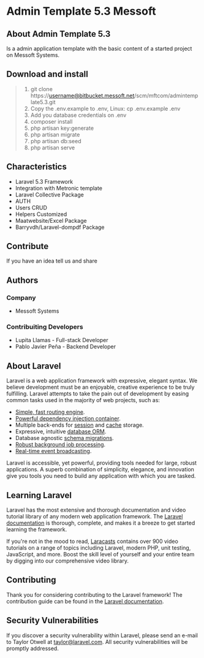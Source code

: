 

# Admin Template 5.3 Messoft

## About Admin Template 5.3

Is a admin application template with the basic content of a started project on Messoft Systems.

## Download and install

> 1. git clone https://username@bitbucket.messoft.net/scm/mftcom/admintemplate5.3.git
> 1. Copy the .env.example to .env, Linux: cp .env.example .env
> 1. Add you database credentials on .env
> 1. composer install
> 1. php artisan key:generate
> 1. php artisan migrate
> 1. php artisan db:seed
> 1. php artisan serve

## Characteristics

* Laravel 5.3 Framework
* Integration with Metronic template
* Laravel Collective Package
* AUTH
* Users CRUD 
* Helpers Customized
* Maatwebsite/Excel Package
* Barryvdh/Laravel-dompdf Package


## Contribute

If you have an idea tell us and share


## Authors

### Company

* Messoft Systems

### Contribuiting Developers

* Lupita Llamas - Full-stack Developer
* Pablo Javier Peña - Backend Developer


## About Laravel

Laravel is a web application framework with expressive, elegant syntax. We believe development must be an enjoyable, creative experience to be truly fulfilling. Laravel attempts to take the pain out of development by easing common tasks used in the majority of web projects, such as:

- [Simple, fast routing engine](https://laravel.com/docs/routing).
- [Powerful dependency injection container](https://laravel.com/docs/container).
- Multiple back-ends for [session](https://laravel.com/docs/session) and [cache](https://laravel.com/docs/cache) storage.
- Expressive, intuitive [database ORM](https://laravel.com/docs/eloquent).
- Database agnostic [schema migrations](https://laravel.com/docs/migrations).
- [Robust background job processing](https://laravel.com/docs/queues).
- [Real-time event broadcasting](https://laravel.com/docs/broadcasting).

Laravel is accessible, yet powerful, providing tools needed for large, robust applications. A superb combination of simplicity, elegance, and innovation give you tools you need to build any application with which you are tasked.

## Learning Laravel

Laravel has the most extensive and thorough documentation and video tutorial library of any modern web application framework. The [Laravel documentation](https://laravel.com/docs) is thorough, complete, and makes it a breeze to get started learning the framework.

If you're not in the mood to read, [Laracasts](https://laracasts.com) contains over 900 video tutorials on a range of topics including Laravel, modern PHP, unit testing, JavaScript, and more. Boost the skill level of yourself and your entire team by digging into our comprehensive video library.

## Contributing

Thank you for considering contributing to the Laravel framework! The contribution guide can be found in the [Laravel documentation](http://laravel.com/docs/contributions).

## Security Vulnerabilities

If you discover a security vulnerability within Laravel, please send an e-mail to Taylor Otwell at taylor@laravel.com. All security vulnerabilities will be promptly addressed.

